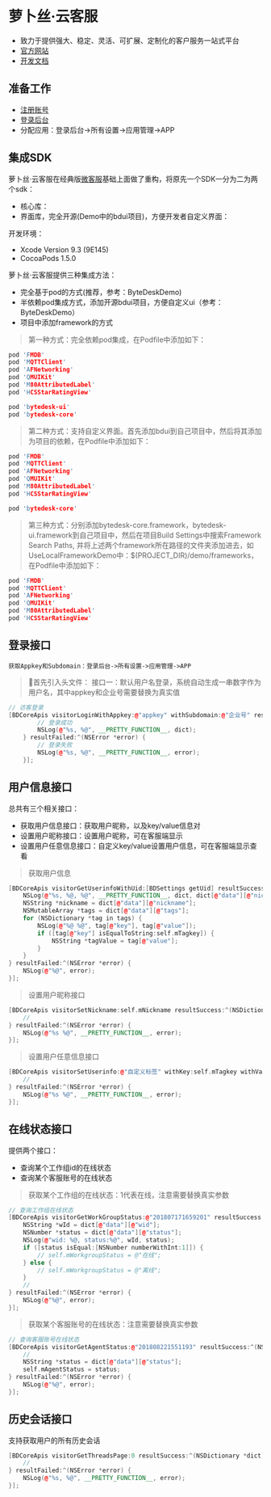 # 萝卜丝·云客服

- 致力于提供强大、稳定、灵活、可扩展、定制化的客户服务一站式平台
- [官方网站](https://www.bytedesk.com)
- [开发文档](https://www.bytedesk.com/support/article?uid=201808221551193&aid=201808252118461)

## 准备工作

- [注册账号](https://www.bytedesk.com/admin#/register)
- [登录后台](https://www.bytedesk.com/admin#/login)
- 分配应用：登录后台->所有设置->应用管理->APP

## 集成SDK

萝卜丝·云客服在经典版[微客服](http://www.weikefu.net)基础上面做了重构，将原先一个SDK一分为二为两个sdk：

- 核心库：
- 界面库，完全开源(Demo中的bdui项目)，方便开发者自定义界面：

开发环境：

- Xcode Version 9.3 (9E145)
- CocoaPods 1.5.0

萝卜丝·云客服提供三种集成方法：

- 完全基于pod的方式(推荐，参考：ByteDeskDemo)
- 半依赖pod集成方式，添加开源bdui项目，方便自定义ui（参考：ByteDeskDemo）
- 项目中添加framework的方式

> 第一种方式：完全依赖pod集成，在Podfile中添加如下：

```c++
pod 'FMDB'
pod 'MQTTClient'
pod 'AFNetworking'
pod 'QMUIKit'
pod 'M80AttributedLabel'
pod 'HCSStarRatingView'

pod 'bytedesk-ui'
pod 'bytedesk-core'
```

> 第二种方式：支持自定义界面。首先添加bdui到自己项目中，然后将其添加为项目的依赖，在Podfile中添加如下：

```c++
pod 'FMDB'
pod 'MQTTClient'
pod 'AFNetworking'
pod 'QMUIKit'
pod 'M80AttributedLabel'
pod 'HCSStarRatingView'

pod 'bytedesk-core'
```

> 第三种方式：分别添加bytedesk-core.framework，bytedesk-ui.framework到自己项目中，然后在项目Build Settings中搜索Framework Search Paths, 并将上述两个framework所在路径的文件夹添加进去，如UseLocalFrameworkDemo中：$(PROJECT_DIR)/demo/frameworks，在Podfile中添加如下：

```c++
pod 'FMDB'
pod 'MQTTClient'
pod 'AFNetworking'
pod 'QMUIKit'
pod 'M80AttributedLabel'
pod 'HCSStarRatingView'
```

## 登录接口

`获取Appkey和Subdomain：登录后台->所有设置->应用管理->APP`

> 首先引入头文件：
> 接口一：默认用户名登录，系统自动生成一串数字作为用户名，其中appkey和企业号需要替换为真实值

```c++
// 访客登录
[BDCoreApis visitorLoginWithAppkey:@"appkey" withSubdomain:@"企业号" resultSuccess:^(NSDictionary *dict) {
        // 登录成功
        NSLog(@"%s, %@", __PRETTY_FUNCTION__, dict);
    } resultFailed:^(NSError *error) {
        // 登录失败
        NSLog(@"%s, %@", __PRETTY_FUNCTION__, error);
    }];
```

## 用户信息接口

总共有三个相关接口：

- 获取用户信息接口：获取用户昵称，以及key/value信息对
- 设置用户昵称接口：设置用户昵称，可在客服端显示
- 设置用户任意信息接口：自定义key/value设置用户信息，可在客服端显示查看

> 获取用户信息

```c++
[BDCoreApis visitorGetUserinfoWithUid:[BDSettings getUid] resultSuccess:^(NSDictionary *dict) {
    NSLog(@"%s, %@, %@", __PRETTY_FUNCTION__, dict, dict[@"data"][@"nickname"]);
    NSString *nickname = dict[@"data"][@"nickname"];
    NSMutableArray *tags = dict[@"data"][@"tags"];
    for (NSDictionary *tag in tags) {
        NSLog(@"%@ %@", tag[@"key"], tag[@"value"]);
        if ([tag[@"key"] isEqualToString:self.mTagkey]) {
            NSString *tagValue = tag[@"value"];
        }
    }
} resultFailed:^(NSError *error) {
    NSLog(@"%@", error);
}];
```

> 设置用户昵称接口

```c++
[BDCoreApis visitorSetNickname:self.mNickname resultSuccess:^(NSDictionary *dict) {
    //
} resultFailed:^(NSError *error) {
    NSLog(@"%s %@", __PRETTY_FUNCTION__, error);
}];
```

> 设置用户任意信息接口

```c++
[BDCoreApis visitorSetUserinfo:@"自定义标签" withKey:self.mTagkey withValue:self.mTagvalue resultSuccess:^(NSDictionary *dict) {
    //
} resultFailed:^(NSError *error) {
    NSLog(@"%s %@", __PRETTY_FUNCTION__, error);
}];
```

## 在线状态接口

提供两个接口：

- 查询某个工作组id的在线状态
- 查询某个客服账号的在线状态

> 获取某个工作组的在线状态：1代表在线，注意需要替换真实参数

```c++
// 查询工作组在线状态
[BDCoreApis visitorGetWorkGroupStatus:@"201807171659201" resultSuccess:^(NSDictionary *dict) { 
    NSString *wId = dict[@"data"][@"wid"];
    NSNumber *status = dict[@"data"][@"status"];
    NSLog(@"wid: %@, status:%@", wId, status);
    if ([status isEqual:[NSNumber numberWithInt:1]]) {
        // self.mWorkgroupStatus = @"在线";
    } else {
        // self.mWorkgroupStatus = @"离线";
    }
    //
} resultFailed:^(NSError *error) {
    NSLog(@"%@", error);
}];
```

> 获取某个客服账号的在线状态：注意需要替换真实参数

```c++
// 查询客服账号在线状态
[BDCoreApis visitorGetAgentStatus:@"201808221551193" resultSuccess:^(NSDictionary *dict) {
    //
    NSString *status = dict[@"data"][@"status"];
    self.mAgentStatus = status;
} resultFailed:^(NSError *error) {
    NSLog(@"%@", error);
}];
```

## 历史会话接口

支持获取用户的所有历史会话

```c++
[BDCoreApis visitorGetThreadsPage:0 resultSuccess:^(NSDictionary *dict) {
    //
} resultFailed:^(NSError *error) {
    NSLog(@"%s, %@", __PRETTY_FUNCTION__, error);
}];
```
